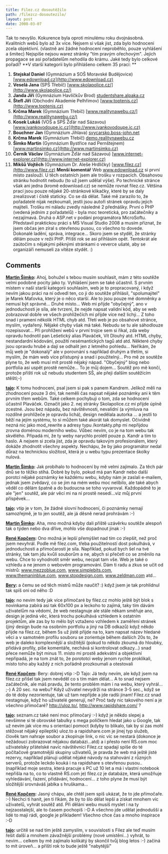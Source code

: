 ```yaml
---
title: Filez.cz dosoutěžilo
path: /filezcz-dosoutezilo/
layout: post
date: 2008-03-07
---
```


Tak to nevyšlo. Kokurence byla oproti minulému roku dvojnásobná. Kvalitních webů bylo až 3x více. Nejsem si však jist, zda bylo hodnocení zcela objektivní. (vlastně ani žádné hodnocení neproběhlo, pouze vyhlášení a šmitec) Nejspíše nejsou warez stránky "tím pravým ořechovým". Jejich propagace se asi pořadatelům nehodila do krámu. Jaké tedy bylo celkové pořadí? **V starší kategorii bylo přihlášeno celkem 35 prací: **

  1. **Stejskal Daniel** (Gymnázium a SOŠ Moravské Budějovice) [www.edownload.cz](http://www.edownload.cz)
  2. **Veselá Jana** (SPŠ Třebíč) [www.skolapolice.cz/](http://www.skolapolice.cz/)
  3. **Janda Jiří** (Gymnázium Havlíčkův Brod) [studentshare.alpaka.cz](http://studentshare.alpaka.cz)
  4. **Štefl Jiří** (Obchodní Akademie Pelhřimov) [www.toptenis.cz](http://www.toptenis.cz)
  5. **Krčma Marek** (Gymnázium Třebíč) [www.realitynawebu.cz/](http://www.realitynawebu.cz/)
  6. **Kosek Lukáš** (VOŠ a SPŠ Žďár nad Sázavou) [www.ivankovodoupe.ic.cz](http://www.ivankovodoupe.ic.cz)
  7. **Bouchner Jan** (Gymnázium Jihlava) [svycarsko.boss-john.net](http://svycarsko.boss-john.net)
  8. **Krčma Marek** (Gymnázium Třebíč) [demo.realitynawebu.cz](http://demo.realitynawebu.cz)
  9. **Šimko Martin** (Gymnázium Bystřice nad Pernštejnem) [www.martinsimko.cz](http://www.martinsimko.cz)
  10. **Černík Václav** (Gymnázium Žďár nad Sázavou) [www.internet-explorer.cz](http://www.internet-explorer.cz)
  11. **Mikšů Vojtěch** (Gymnázium Dr. Aleše Hrdličky) [www.filez.cz](http://www.filez.cz)
**Menší komentář** Web www.edownload.cz si první místo zaslouží. U těch ostatních jsem ale trošku v rozpacích. Obsahovou stránku hodnotit nebudu (to už jsem udělal výše). Po technické stránce však ani jedna (kromě edownload.cz) se nemůže rovnat filez.cz. Většina prací jsou pouze nějaké 20-stránkové klikačky, které by se daly zrealizovat i čístě staticky. Co se dá dělat. Také mě zarazilo to, že pořadatelé nijak nezkoumali, jestli jsou autoři stránek opravdu jejich majiteli. Trošku mi náladu zvedly následné 2 přednášky. První o PHP (vedená jedním z pořadatelů) - byla moc teoretická, pro začátečníky a nezajímavá. Druhá o ASP.net v podání programátora MicroSoftu. Představil praktickou práci s MS Visual Studio 2008 a musím přiznat, že jsem občas jen zíral s otevřenou pusou, co všechno to dovede. Dokonalé ladění, správa, integrace... Skoro jsem se styděl, že stránky dělám pouze v režii PHP. Příští rok se asi přihlásím opět. Tentokrát ale zaútočím s nějakými pěknými stránkami o veverce ušaté, aby se organizáři nemuseli za vítěze stydět. :)

## Comments

**[Martin Šimko](#5 "2008-03-08 02:39:36"):** Ahoj, bohužel s tebou musím souhlasit, mám z této soutěže velmi podobné pocity jako ty. Vyhlášení jsem se také účastnil. S prvním místem v naší starší kategorii souhlasím, web je to propracovaný, i když nevím jakou práci na ní odvedl ten, co ji do soutěže přihlásil, "spolumajitel" je Marek Maťovka, který je o něco starší. Ale to jsou pouze mé domněnky a nemusí být správné... Druhé místo... Web mi přijde "obyčejný", ano v jednoduchosti je síla, ale tvrzení, že nejde napsat validní kód, aby se web zobrazoval dobře ve všech prohlížečích mi přijde více než lichý... Z toho snad i pramení několik HTML chyb atd. Třetí web je po obsahové stránce, myslím, vydařený. Nějaké chyby však má také. Nebudu se tu ale sáhodlouze rozepisovat... Při prohlížení webů v první trojce sem si říkal, zda weby opravdu hodnotil pan Lešetický alias Plaváček, Vít Dlouhý atd. HTML chyby, nestandardní kódování, použití nesémantických tagů atd atd. Některé chyby jsou opravdu hrubé a dají se odhalit jen z letmého pohledu... Neříkám, že můj web je "dokonalý" ale v porovnání s například druhým a třetím, si myslím, že mám web více přístupný a snad i použitelný... Pro mě ze soutěže plyne to, že web musí mít prostě nějaký nápad. "Obyčejný" blog nebo portfolia asi uspět prostě nemůže... To je můj dojem... Soutěž pro mě končí, protože příští rok už nebudu studentem SŠ, ale přeji dalším soutěžícím stěští;-)

**[tajo](#6 "2008-03-08 04:47:06"):** K tomu hodnocení, psal jsem si pak s panem Kandrem. Jelikož měli na zhodnocení pouze 3 dni, tak neměli čas napsat nějaké poznámky ani k těm prvním třem webům. Také celkem pochybuji o tom, zda se hodnocení účastnil Plaváček. Označit jako 2. nej stránky Skolapolice.cz mi přijde úplně zcestné. Jsou bez nápadu, bez návštěvnosti, nevalidní (a výmluva na rozdílné prohlížeče je opravdu lichá), design nedělala autorka ... a jestli to běží na jejím systému, to si můžem také akorát tak domyslet. Očividně nezná nic jako mod_rewrite a adresy typu /kontakty.php mi nepřijdou zrovna doménou moderního webu. Vůbec nevím, co je na tom webu tak skvělého. Připadá mi, že ty weby narychlo prolétl pouze p. Kandr a tím to haslo. A nejsem si zcela jist, zda je opravdu takovým profesionálem, který dokáže zhodnotit všechny aspekty. Nechápu, že by jako programátor nedal důraz na technickou složitost, která je u webu typu prezentace školky nulová.

**[Martin Šimko](#7 "2008-03-08 17:46:11"):** Jak probíhalo to hodnocení by mě velmi zajímalo. Za těch pár dnů se to těžko stíhá. Dobré by bylo, pokud má pan Kandr nebo další porotci nějaké poznámky ke každému webu, kdyby nám je zaslali e-mailem, jednak jsem zvědavý, co se jim na mém webu moc nelíbilo, ale také abych věděl co dělám špatně a do budoucna se toho vyvaroval. Každopádně to je ale "jen" soutěž, ale pár věcí mi na ní prostě nesedí...viz můj první příspěvek...

**[tajo](#8 "2008-03-08 18:34:02"):** vtip je v tom, že žádné slovní hodnocení, či poznámky nemají samozřejmě, je to jen soutěž, ale já děsně nerad prohrávám :-)

**[Martin Šimko](#9 "2008-03-08 20:10:02"):** Aha, mno možná kdyby dali příště uzávěrku soutěže alespoň tak o týden nebo dva dříve, mohlo vše dopadnout jinak :-)

**[René Kopčem](#10 "2008-03-09 12:17:41"):** Ono možná je lepší přemýšlet nad tím co zlepšit, než proč jsem nevyhrál. Podle mě filez.com, třeba použitelností dost pokulhává, v jednoduchosti a přímočarosti je síla. Například, pokud bych šel na tvé stránky, tak tam jdu kvůli souborům a ne, abych si přečetl co se změnilo na webu. Chce to vyhodnotit směr webu, necpat tam vše. Web je také o vzhledu a ne jenom o webovém programování. Dám ti radu a zkus se učit od mistrů: www.mezzoblue.com, www.simplebits.com, www.themaninblue.com, www.stopdesign.com, www.zeldman.com atd...

**[Bery](#11 "2008-03-09 15:34:14"):** a čemu se od těch mistrů může naučit? :) když jsem je tak prohlídnul tak spíš oni od něho :D

**[tajo](#12 "2008-03-09 15:37:59"):** no nevim tedy jak více přímočaré by filez.cz mohlo ještě být blok s novinkama zabírá asi tak 60x100 px a leckoho to zajímá, taky tím dávám uživatelům na vědomí, že web nestagnuje ale stále někam směřuje ano, design je jediná věc, která trochu pokulhává vzhledem k ostatním projektům, ale zas by to mělo být vztaženo vzhledem k zaměření stránek (jiný design bude na osobním portfoliu a jiný na DB odkazů) když někdo přijde na filez.cz, během 5s už jistě přijde na to, kam napsat název hledané věci a v samotném profilu souboru se zorientuje během dalších 20s to, že web je daleko komplexnější a složitější (pokud to někdo zkoumá do hloubky, přidává profily, píše komentáře, nechává si kontrolovat odkazy...) snad přece nemůže být minus 11\. místo mi prostě adekvátní a objektivní nepřipadá, je na tom znát to, že porototci weby jenom rychle proklikali, místo toho aby každý z nich pořádně prozkoumali a otestovali

**[René Kopčem](#13 "2008-03-09 19:06:59"):** Bery: dobrej vtip :-D Tajo: Já tedy nevím, ale když jsem na filez.cz přišel tak jsem nevěděl co s tím mám dělat... A to snad nejsem začátečník, ale máš pravdu, že tento problém mám i na webu, který vyhrál... ;-) A 20 sec. na webu? Když uživatel nevydrží na stránce 3-5 sec., když se do té doby nezorientuje, tak už tam nepřijde a jde radši jinam! Filez.cz snad nestagnuje, když ho uživatelé generují, ne? Proč tady nic takového není a je všechno přímočaré? http://uloz.to/, http://www.rapidshare.com/ ?

**[tajo](#16 "2008-03-10 20:52:58"):** seznam.cz také není moc přímočarý :-) když je někdo slepej a nevšimne si té obrovské tabulky s mega políčkem hledat jako u Google, tak už nevím jak více mu s orientací pomoct (kdyby to blikalo, tak by si zas mohl stěžovat nějaký epileptik) uloz.to a rapidshare.com je jinej typ služeb, člověk tam nahraje soubor a zkopíruje link, o nic víc se nestará (dokonce je nežádoucí zobrazovat nějakou databázi...atd) a i přesto není RS.com moc uživatelsky přátelské navíc návštěvníci Filez.cz spadají spíše do té počítačově gramotnější skupiny uživatelů, je pravda že web má ještě jisté rezervy, například plánuji udělat nějaké návody na stahování z různých serverů, protože leckdo kouká i na rapidshare s otevřenou pusou.. (například moje sestra, která pracuje s PC už 10 let a má i vlastní notebook nepřišla na to, co to vlastně RS.com je) filez.cz je databáze, která umožňuje vyhledávání, řazení, přidávání, hodnocení... z toho plyne že musí být složitější srovnáváš jablka s hruškama...

**[René Kopčem](#17 "2008-03-10 22:01:30"):** Jasný chápu, ale chtěl jsem spíš ukázat, že to jde přímočaře. :-) Nechci ti hanit, jen ti říkám, že by to šlo dělat lepší a získat mnohem víc uživatelů, vyhrát soutěž atd. Při dělání webu musíš myslet i na ty nejzaostalejší, ale to časem pochopíš :-D A všechno jde udělat jednodušší a lidé to mají rádi, google je příkladem! Všechno chce čas a mnoho inspirace :-D

**[tajo](#18 "2008-03-10 22:28:09"):** určitě se nad tím ještě zamyslím, v souvislosti s Filez ale teď musím řešit další a mnohem závažnější problémy (nové umístění...) vyhrát, to nevim... celkem by mě zajímalo kolikátý by skončil tvůj blog letos :-) začíná to mít úroveň... a příští rok to bude ještě "nabytější"

